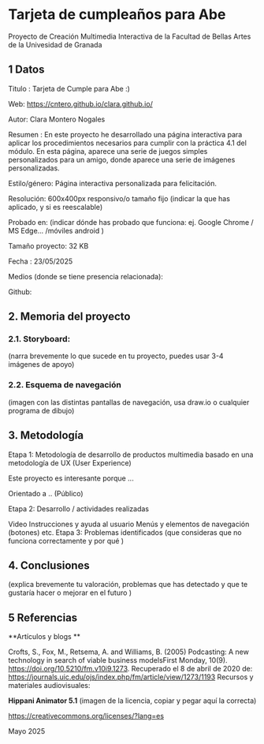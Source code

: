 # Tarjeta de cumpleaños para Abe
Proyecto de Creación Multimedia Interactiva de la Facultad de Bellas Artes de la Univesidad de Granada

## 1 Datos
Titulo : Tarjeta de Cumple para Abe :)

Web: https://cntero.github.io/clara.github.io/

Autor: Clara Montero Nogales

Resumen : En este proyecto he desarrollado una página interactiva para aplicar los procedimientos necesarios para cumplir con la práctica 4.1 del módulo. En esta página, aparece una serie de juegos simples personalizados para un amigo, donde aparece una serie de imágenes personalizadas.

Estilo/género: Página interactiva personalizada para felicitación.

Resolución: 600x400px responsivo/o tamaño fijo (indicar la que has aplicado, y si es reescalable)

Probado en: (indicar dónde has probado que funciona: ej. Google Chrome / MS Edge... /móviles android )

Tamaño proyecto: 32 KB

Fecha : 23/05/2025

Medios (donde se tiene presencia relacionada):

Github:

## 2. Memoria del proyecto
### 2.1. Storyboard:
(narra brevemente lo que sucede en tu proyecto, puedes usar 3-4 imágenes de apoyo)

### 2.2. Esquema de navegación
(imagen con las distintas pantallas de navegación, usa draw.io o cualquier programa de dibujo)

## 3. Metodología

Etapa 1: Metodología de desarrollo de productos multimedia basado en una metodología de UX (User Experience)

Este proyecto es interesante porque ...

Orientado a .. (Público)

Etapa 2: Desarrollo / actividades realizadas

Video
Instrucciones y ayuda al usuario
Menús y elementos de navegación (botones)
etc.
Etapa 3: Problemas identificados
(que consideras que no funciona correctamente y por qué )

## 4. Conclusiones
(explica brevemente tu valoración, problemas que has detectado y que te gustaría hacer o mejorar en el futuro )

## 5 Referencias
**Artículos y blogs **

Crofts, S., Fox, M., Retsema, A. and Williams, B. (2005) Podcasting: A new technology in search of viable business modelsFirst Monday, 10(9). https://doi.org/10.5210/fm.v10i9.1273. Recuperado el 8 de abril de 2020 de: https://journals.uic.edu/ojs/index.php/fm/article/view/1273/1193
Recursos y materiales audiovisuales:

**Hippani Animator 5.1**
(imagen de la licencia, copiar y pegar aquí la correcta)

https://creativecommons.org/licenses/?lang=es

Mayo 2025
